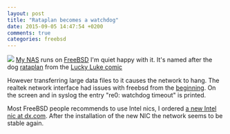 ```yaml
---
layout: post
title: "Rataplan becomes a watchdog"
date: 2015-09-05 14:47:54 +0200
comments: true
categories: freebsd  
---
```


<img src="{{ '/images/watchdog_rataplan.jpg'  | relative_url }}" class="left" />
<a href="http://stafwag.github.io/blog/blog/2012/12/16/running-freebsd-9.0-on-asus-c60m1-i-motherboard/">My NAS</a> runs on <a href="http://www.freebsd.org">FreeBSD</a> I'm quiet happy with it. It's named after the dog <a href="https://nl.wikipedia.org/wiki/Rataplan">rataplan</a> from the <a href="https://en.wikipedia.org/wiki/Lucky_Luke">Lucky Luke comic</a>

However transferring large data files to it causes the network to hang. The realtek network interface had issues with freebsd from the <a href="http://stafwag.github.io/blog/blog/2012/12/16/running-freebsd-9.0-on-asus-c60m1-i-motherboard/">beginning</a>. On the screen and in syslog the entry "re0: watchdog timeout" is printed.

Most FreeBSD people recommends to use Intel nics, I ordered <a href="http://www.dx.com/nl/p/winyao-wy574t-intel-wg82574l-chipset-pci-e-x1-server-gigabit-network-card-adapter-green-280966">a new Intel nic at dx.com</a>. After the installation of the new NIC the network seems to be stable again.


